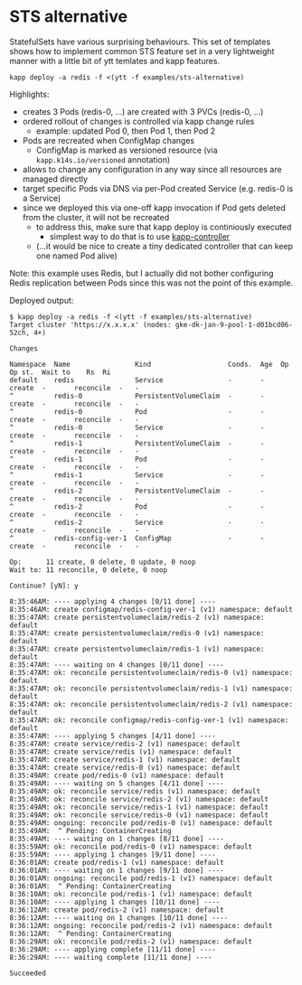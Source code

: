 # STS alternative

StatefulSets have various surprising behaviours. This set of templates shows how to implement common STS feature set in a very lightweight manner with a little bit of ytt temlates and kapp features.

```
kapp deploy -a redis -f <(ytt -f examples/sts-alternative)
```

Highlights:

- creates 3 Pods (redis-0, ...) are created with 3 PVCs (redis-0, ...)
- ordered rollout of changes is controlled via kapp change rules
  - example: updated Pod 0, then Pod 1, then Pod 2
- Pods are recreated when ConfigMap changes
  - ConfigMap is marked as versioned resource (via `kapp.k14s.io/versioned` annotation)
- allows to change any configuration in any way since all resources are managed directly
- target specific Pods via DNS via per-Pod created Service (e.g. redis-0 is a Service)
- since we deployed this via one-off kapp invocation if Pod gets deleted from the cluster, it will not be recreated
  - to address this, make sure that kapp deploy is continiously executed
    - simplest way to do that is to use [kapp-controller](https://github.com/vmware-tanzu/carvel-kapp-controller)
  - (...it would be nice to create a tiny dedicated controller that can keep one named Pod alive)

Note: this example uses Redis, but I actually did not bother configuring Redis replication between Pods since this was not the point of this example.

Deployed output:

```
$ kapp deploy -a redis -f <(ytt -f examples/sts-alternative)
Target cluster 'https://x.x.x.x' (nodes: gke-dk-jan-9-pool-1-d01bcd06-52ch, 4+)

Changes

Namespace  Name                Kind                   Conds.  Age  Op      Op st.  Wait to    Rs  Ri
default    redis               Service                -       -    create  -       reconcile  -   -
^          redis-0             PersistentVolumeClaim  -       -    create  -       reconcile  -   -
^          redis-0             Pod                    -       -    create  -       reconcile  -   -
^          redis-0             Service                -       -    create  -       reconcile  -   -
^          redis-1             PersistentVolumeClaim  -       -    create  -       reconcile  -   -
^          redis-1             Pod                    -       -    create  -       reconcile  -   -
^          redis-1             Service                -       -    create  -       reconcile  -   -
^          redis-2             PersistentVolumeClaim  -       -    create  -       reconcile  -   -
^          redis-2             Pod                    -       -    create  -       reconcile  -   -
^          redis-2             Service                -       -    create  -       reconcile  -   -
^          redis-config-ver-1  ConfigMap              -       -    create  -       reconcile  -   -

Op:      11 create, 0 delete, 0 update, 0 noop
Wait to: 11 reconcile, 0 delete, 0 noop

Continue? [yN]: y

8:35:46AM: ---- applying 4 changes [0/11 done] ----
8:35:46AM: create configmap/redis-config-ver-1 (v1) namespace: default
8:35:47AM: create persistentvolumeclaim/redis-2 (v1) namespace: default
8:35:47AM: create persistentvolumeclaim/redis-0 (v1) namespace: default
8:35:47AM: create persistentvolumeclaim/redis-1 (v1) namespace: default
8:35:47AM: ---- waiting on 4 changes [0/11 done] ----
8:35:47AM: ok: reconcile persistentvolumeclaim/redis-0 (v1) namespace: default
8:35:47AM: ok: reconcile persistentvolumeclaim/redis-1 (v1) namespace: default
8:35:47AM: ok: reconcile persistentvolumeclaim/redis-2 (v1) namespace: default
8:35:47AM: ok: reconcile configmap/redis-config-ver-1 (v1) namespace: default
8:35:47AM: ---- applying 5 changes [4/11 done] ----
8:35:47AM: create service/redis-2 (v1) namespace: default
8:35:47AM: create service/redis (v1) namespace: default
8:35:47AM: create service/redis-1 (v1) namespace: default
8:35:47AM: create service/redis-0 (v1) namespace: default
8:35:49AM: create pod/redis-0 (v1) namespace: default
8:35:49AM: ---- waiting on 5 changes [4/11 done] ----
8:35:49AM: ok: reconcile service/redis (v1) namespace: default
8:35:49AM: ok: reconcile service/redis-2 (v1) namespace: default
8:35:49AM: ok: reconcile service/redis-1 (v1) namespace: default
8:35:49AM: ok: reconcile service/redis-0 (v1) namespace: default
8:35:49AM: ongoing: reconcile pod/redis-0 (v1) namespace: default
8:35:49AM:  ^ Pending: ContainerCreating
8:35:49AM: ---- waiting on 1 changes [8/11 done] ----
8:35:59AM: ok: reconcile pod/redis-0 (v1) namespace: default
8:35:59AM: ---- applying 1 changes [9/11 done] ----
8:36:01AM: create pod/redis-1 (v1) namespace: default
8:36:01AM: ---- waiting on 1 changes [9/11 done] ----
8:36:01AM: ongoing: reconcile pod/redis-1 (v1) namespace: default
8:36:01AM:  ^ Pending: ContainerCreating
8:36:10AM: ok: reconcile pod/redis-1 (v1) namespace: default
8:36:10AM: ---- applying 1 changes [10/11 done] ----
8:36:12AM: create pod/redis-2 (v1) namespace: default
8:36:12AM: ---- waiting on 1 changes [10/11 done] ----
8:36:12AM: ongoing: reconcile pod/redis-2 (v1) namespace: default
8:36:12AM:  ^ Pending: ContainerCreating
8:36:29AM: ok: reconcile pod/redis-2 (v1) namespace: default
8:36:29AM: ---- applying complete [11/11 done] ----
8:36:29AM: ---- waiting complete [11/11 done] ----

Succeeded
```
